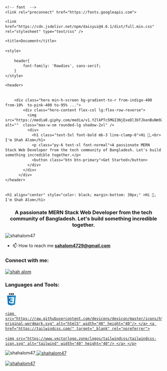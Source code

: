 <!DOCTYPE html>
<html lang="en">
<head>
    <meta charset="UTF-8">
    
    <!-- font  -->
    <link rel="preconnect" href="https://fonts.googleapis.com">
<link rel="preconnect" href="https://fonts.gstatic.com" crossorigin>
<link href="https://fonts.googleapis.com/css2?family=Rowdies:wght@400;700&display=swap" rel="stylesheet">

<!-- tailwind -->
    <link href="https://cdn.jsdelivr.net/npm/daisyui@4.6.1/dist/full.min.css" rel="stylesheet" type="text/css" />
<script src="https://cdn.tailwindcss.com"></script>
    <title>Document</title>

    <style>

        header{
            font-family: 'Rowdies', sans-serif;
        }
    </style>
</head>
<body>

    <header>


        <div class="hero min-h-screen bg-gradient-to-r from-indigo-400 from-10%  to-pink-400 to-95% ...">
            <div class="hero-content flex-col lg:flex-row-reverse">
              <img  src="https://media0.giphy.com/media/v1.Y2lkPTc5MGI3NjExeDl3bTJkenBuNm92MXl0cm15NXd3aWhtMzdiaDdhaXdlcWRrM2ZnaSZlcD12MV9pbnRlcm5hbF9naWZfYnlfaWQmY3Q9Zw/PI3QGKFN6XZUCMMqJm/giphy.gif" alt=""  class="max-w-sm rounded-lg shadow-2xl" />
              <div>
                <h1 class="text-5xl font-bold mb-3 line-clamp-6">Hi 👋,<br> I'm Shah Alom</h1>
                <p class="py-6 text-xl font-normal">A passionate MERN Stack Web Developer from the tech community of Bangladesh. Let's build something incredible together.</p>
                <button class="btn btn-primary">Get Started</button>
              </div>
            </div>
          </div>
    </header>


    <h1 align="center" style="color: black; margin-bottom: 30px;" >Hi 👋, I'm Shah Alom</h1>
<h3 align="center">A passionate MERN Stack Web Developer from the tech community of Bangladesh. Let's build something incredible together.</h3>
<img src="https://media0.giphy.com/media/v1.Y2lkPTc5MGI3NjExZmRwNXdnZXhzcWI4c3licWUybGt6dzQ0N3V3YzF1cXplcDJoYXB1NSZlcD12MV9pbnRlcm5hbF9naWZfYnlfaWQmY3Q9Zw/CrFLL3CnRpw5ddlBMm/giphy.gif" alt=""  align="right"  width="400">
<p align="left"> <img src="https://komarev.com/ghpvc/?username=shahalom47&label=Profile%20views&color=0e75b6&style=flat" alt="shahalom47" /> </p>

- 📫 How to reach me **sahalom4729@gmail.com**

<h3 align="left">Connect with me:</h3>
<p align="left">
<a href="https://fb.com/shah alom" target="blank"><img align="center" src="https://raw.githubusercontent.com/rahuldkjain/github-profile-readme-generator/master/src/images/icons/Social/facebook.svg" alt="shah alom" height="30" width="40" /></a>
</p>

<h3 align="left">Languages and Tools:</h3>
<p align="left"> <a href="https://www.w3schools.com/css/" target="_blank" rel="noreferrer">
     <img src="https://raw.githubusercontent.com/devicons/devicon/master/icons/css3/css3-original-wordmark.svg" alt="css3" width="40" height="40"/> </a> <a href="https://www.w3.org/html/" target="_blank" rel="noreferrer">
    
    <img src="https://raw.githubusercontent.com/devicons/devicon/master/icons/html5/html5-original-wordmark.svg" alt="html5" width="40" height="40"/> </a> <a href="https://tailwindcss.com/" target="_blank" rel="noreferrer">
    
    <img src="https://www.vectorlogo.zone/logos/tailwindcss/tailwindcss-icon.svg" alt="tailwind" width="40" height="40"/> </a> </p>

<p><img align="left" src="https://github-readme-stats.vercel.app/api/top-langs?username=shahalom47&show_icons=true&locale=en&layout=compact" alt="shahalom47" /></p>

<p>&nbsp;<img align="center" src="https://github-readme-stats.vercel.app/api?username=shahalom47&show_icons=true&locale=en" alt="shahalom47" /></p>

<p><img align="center" src="https://github-readme-streak-stats.herokuapp.com/?user=shahalom47&" alt="shahalom47" /></p>

    
</body>
</html>

